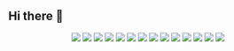 ## Hi there 👋

<p align="center">
  <img src="https://ziadoua.github.io/m3-Markdown-Badges/badges/FastAPI/fastapi2.svg">
  <img src="https://ziadoua.github.io/m3-Markdown-Badges/badges/CSS/css2.svg">
  <img src="https://ziadoua.github.io/m3-Markdown-Badges/badges/Django/django2.svg">
  <img src="https://ziadoua.github.io/m3-Markdown-Badges/badges/Github/github2.svg">
  <img src="https://ziadoua.github.io/m3-Markdown-Badges/badges/HTML/html2.svg">
  <img src="https://ziadoua.github.io/m3-Markdown-Badges/badges/MySQL/mysql2.svg">
  <img src="https://ziadoua.github.io/m3-Markdown-Badges/badges/Neovim/neovim2.svg">
  <img src="https://ziadoua.github.io/m3-Markdown-Badges/badges/PostgreSQL/postgresql2.svg">
  <img src="https://ziadoua.github.io/m3-Markdown-Badges/badges/Python/python2.svg">
  <img src="https://ziadoua.github.io/m3-Markdown-Badges/badges/PyTorch/pytorch2.svg">
  <img src="https://ziadoua.github.io/m3-Markdown-Badges/badges/Telegram/telegram2.svg">
  <img src="https://ziadoua.github.io/m3-Markdown-Badges/badges/TensorFlow/tensorflow2.svg">
  <img src="https://ziadoua.github.io/m3-Markdown-Badges/badges/Twitter/twitter2.svg">
  <img src="https://ziadoua.github.io/m3-Markdown-Badges/badges/VisualStudioCode/visualstudiocode2.svg">  
</p>

